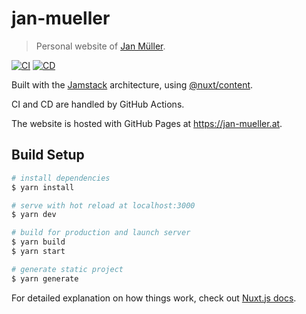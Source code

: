 # jan-mueller

> Personal website of [Jan Müller](https://github.com/DerYeger).

[![CI](https://github.com/DerYeger/jan-mueller/actions/workflows/ci.yml/badge.svg?event=push)](https://github.com/DerYeger/jan-mueller/actions/workflows/ci.yml)
[![CD](https://github.com/DerYeger/jan-mueller/actions/workflows/cd.yml/badge.svg)](https://github.com/DerYeger/jan-mueller/actions/workflows/cd.yml)

Built with the [Jamstack](https://jamstack.org/) architecture, using [@nuxt/content](https://content.nuxtjs.org/).

CI and CD are handled by GitHub Actions.

The website is hosted with GitHub Pages at https://jan-mueller.at.

## Build Setup

```bash
# install dependencies
$ yarn install

# serve with hot reload at localhost:3000
$ yarn dev

# build for production and launch server
$ yarn build
$ yarn start

# generate static project
$ yarn generate
```

For detailed explanation on how things work, check out [Nuxt.js docs](https://nuxtjs.org).
